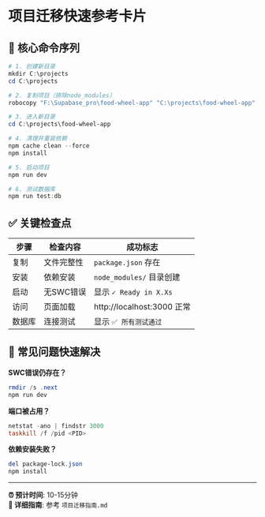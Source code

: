 # 项目迁移快速参考卡片

## 🚀 核心命令序列

```powershell
# 1. 创建新目录
mkdir C:\projects
cd C:\projects

# 2. 复制项目（排除node_modules）
robocopy "F:\Supabase_pro\food-wheel-app" "C:\projects\food-wheel-app" /E /XD node_modules .next

# 3. 进入新目录
cd C:\projects\food-wheel-app

# 4. 清理并重装依赖
npm cache clean --force
npm install

# 5. 启动项目
npm run dev

# 6. 测试数据库
npm run test:db
```

## ✅ 关键检查点

| 步骤 | 检查内容 | 成功标志 |
|------|----------|----------|
| 复制 | 文件完整性 | `package.json` 存在 |
| 安装 | 依赖安装 | `node_modules/` 目录创建 |
| 启动 | 无SWC错误 | 显示 `✓ Ready in X.Xs` |
| 访问 | 页面加载 | http://localhost:3000 正常 |
| 数据库 | 连接测试 | 显示 `✅ 所有测试通过` |

## 🔧 常见问题快速解决

**SWC错误仍存在？**
```powershell
rmdir /s .next
npm run dev
```

**端口被占用？**
```powershell
netstat -ano | findstr 3000
taskkill /f /pid <PID>
```

**依赖安装失败？**
```powershell
del package-lock.json
npm install
```

---
**⏰ 预计时间**: 10-15分钟  
**📖 详细指南**: 参考 `项目迁移指南.md` 